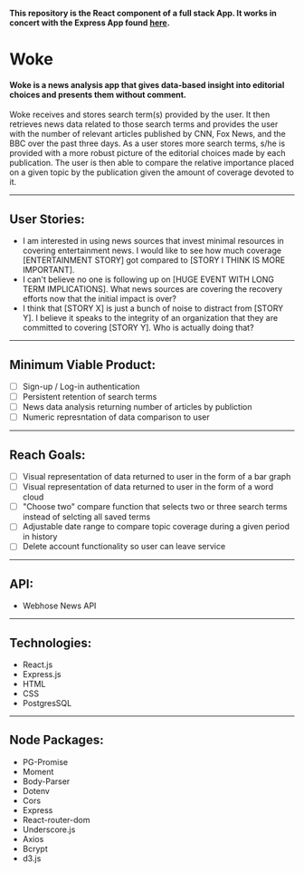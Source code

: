 **This repository is the React component of a full stack App.  It works in concert with the Express App found [here](https://github.com/teamWoke/wokeApp_express).**

# Woke

#### Woke is a news analysis app that gives data-based insight into editorial choices and presents them without comment.

Woke receives and stores search term(s) provided by the user.  It then retrieves news data related to those search terms and provides the user with the number of relevant articles published by CNN, Fox News, and the BBC over the past three days.  As a user stores more search terms, s/he is provided with a more robust picture of the editorial choices made by each publication.  The user is then able to compare the relative importance placed on a given topic by the publication given the amount of coverage devoted to it.

********************************
## User Stories:
- I am interested in using news sources that invest minimal resources in covering entertainment news.  I would like to see how much coverage [ENTERTAINMENT STORY] got compared to [STORY I THINK IS MORE IMPORTANT].
- I can't believe no one is following up on [HUGE EVENT WITH LONG TERM IMPLICATIONS].  What news sources are covering the recovery efforts now that the initial impact is over?
- I think that [STORY X] is just a bunch of noise to distract from [STORY Y].  I believe it speaks to the integrity of an organization that they are committed to covering [STORY Y].  Who is actually doing that?

********************************
## Minimum Viable Product:
- [ ] Sign-up / Log-in authentication
- [ ] Persistent retention of search terms
- [ ] News data analysis returning number of articles by publiction
- [ ] Numeric represntation of data comparison to user

********************************
## Reach Goals:
- [ ] Visual representation of data returned to user in the form of a bar graph
- [ ] Visual representation of data returned to user in the form of a word cloud
- [ ] "Choose two" compare function that selects two or three search terms instead of selcting all saved terms
- [ ] Adjustable date range to compare topic coverage during a given period in history
- [ ] Delete account functionality so user can leave service

********************************
## API:
- Webhose News API

********************************
## Technologies:
- React.js
- Express.js 
- HTML
- CSS
- PostgresSQL

********************************
## Node Packages:
- PG-Promise
- Moment
- Body-Parser
- Dotenv
- Cors
- Express
- React-router-dom
- Underscore.js
- Axios
- Bcrypt
- d3.js


